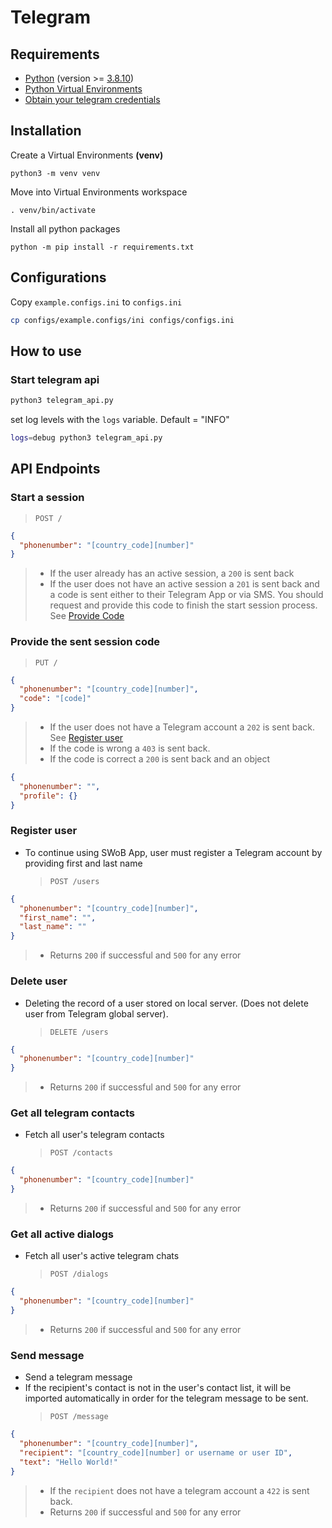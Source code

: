 # Telegram

## Requirements

- [Python](https://www.python.org/) (version >= [3.8.10](https://www.python.org/downloads/release/python-3810/))
- [Python Virtual Environments](https://docs.python.org/3/tutorial/venv.html)
- [Obtain your telegram credentials](https://core.telegram.org/api/obtaining_api_id)

## Installation

Create a Virtual Environments **(venv)**

```
python3 -m venv venv
```

Move into Virtual Environments workspace

```
. venv/bin/activate
```

Install all python packages

```
python -m pip install -r requirements.txt
```

## Configurations

Copy `example.configs.ini` to `configs.ini`

```bash
cp configs/example.configs/ini configs/configs.ini
```

## How to use

### Start telegram api

```bash
python3 telegram_api.py
```

set log levels with the `logs` variable. Default = "INFO"

```bash
logs=debug python3 telegram_api.py
```

## API Endpoints

### Start a session

> `POST /`

```json
{
  "phonenumber": "[country_code][number]"
}
```

> - If the user already has an active session, a `200` is sent back
> - If the user does not have an active session a `201` is sent back and a code is sent either to their Telegram App or via SMS.
>   You should request and provide this code to finish the start session process. See [Provide Code](#Provide-the-sent-session-code)

### Provide the sent session code

> `PUT /`

```json
{
  "phonenumber": "[country_code][number]",
  "code": "[code]"
}
```

> - If the user does not have a Telegram account a `202` is sent back. See [Register user](#register-user)
> - If the code is wrong a `403` is sent back.
> - If the code is correct a `200` is sent back and an object

```json
{
  "phonenumber": "",
  "profile": {}
}
```

### Register user

- To continue using SWoB App, user must register a Telegram account by providing first and last name
  > `POST /users`

```json
{
  "phonenumber": "[country_code][number]",
  "first_name": "",
  "last_name": ""
}
```

> - Returns `200` if successful and `500` for any error

### Delete user

- Deleting the record of a user stored on local server. (Does not delete user from Telegram global server).
  > `DELETE /users`

```json
{
  "phonenumber": "[country_code][number]"
}
```

> - Returns `200` if successful and `500` for any error

### Get all telegram contacts

- Fetch all user's telegram contacts
  > `POST /contacts`

```json
{
  "phonenumber": "[country_code][number]"
}
```

> - Returns `200` if successful and `500` for any error

### Get all active dialogs

- Fetch all user's active telegram chats
  > `POST /dialogs`

```json
{
  "phonenumber": "[country_code][number]"
}
```

> - Returns `200` if successful and `500` for any error

### Send message

- Send a telegram message
- If the recipient's contact is not in the user's contact list, it will be imported automatically in order for the telegram message to be sent.
  > `POST /message`

```json
{
  "phonenumber": "[country_code][number]",
  "recipient": "[country_code][number] or username or user ID",
  "text": "Hello World!"
}
```

> - If the `recipient` does not have a telegram account a `422` is sent back.
> - Returns `200` if successful and `500` for any error
